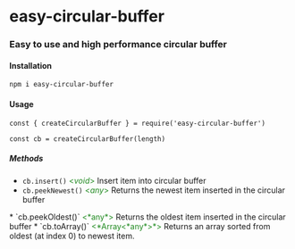 # easy-circular-buffer

### Easy to use and high performance circular buffer



#### Installation

`npm i easy-circular-buffer`


#### Usage

`const { createCircularBuffer } = require('easy-circular-buffer')`

`const cb = createCircularBuffer(length)` 


##### Methods

* `cb.insert()` <span style="color: forestgreen"> <*void*> </span> <span> Insert item into circular buffer
* `cb.peekNewest()` <span style="color: forestgreen"> <*any*> </span> <span> Returns the newest item inserted in the circular buffer
</span>
* `cb.peekOldest()` <span style="color: forestgreen"> <*any*> </span> <span> Returns the oldest item inserted in the circular buffer
</span>
* `cb.toArray()` <span style="color: forestgreen"> <*Array<*any*>*>  </span> Returns an array sorted from oldest (at index 0) to newest item.


